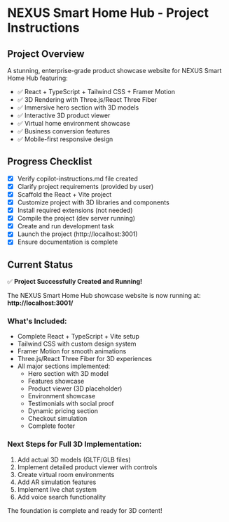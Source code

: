 # NEXUS Smart Home Hub - Project Instructions

## Project Overview
A stunning, enterprise-grade product showcase website for NEXUS Smart Home Hub featuring:
- ✅ React + TypeScript + Tailwind CSS + Framer Motion
- ✅ 3D Rendering with Three.js/React Three Fiber  
- ✅ Immersive hero section with 3D models
- ✅ Interactive 3D product viewer
- ✅ Virtual home environment showcase
- ✅ Business conversion features
- ✅ Mobile-first responsive design

## Progress Checklist
- [x] Verify copilot-instructions.md file created
- [x] Clarify project requirements (provided by user)
- [x] Scaffold the React + Vite project
- [x] Customize project with 3D libraries and components
- [x] Install required extensions (not needed)
- [x] Compile the project (dev server running)
- [x] Create and run development task
- [x] Launch the project (http://localhost:3001)
- [x] Ensure documentation is complete

## Current Status
✅ **Project Successfully Created and Running!**

The NEXUS Smart Home Hub showcase website is now running at:
**http://localhost:3001/**

### What's Included:
- Complete React + TypeScript + Vite setup
- Tailwind CSS with custom design system
- Framer Motion for smooth animations
- Three.js/React Three Fiber for 3D experiences
- All major sections implemented:
  - Hero section with 3D model
  - Features showcase
  - Product viewer (3D placeholder)
  - Environment showcase
  - Testimonials with social proof
  - Dynamic pricing section
  - Checkout simulation
  - Complete footer

### Next Steps for Full 3D Implementation:
1. Add actual 3D models (GLTF/GLB files)
2. Implement detailed product viewer with controls
3. Create virtual room environments
4. Add AR simulation features
5. Implement live chat system
6. Add voice search functionality

The foundation is complete and ready for 3D content!